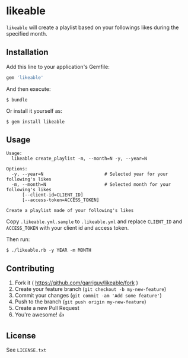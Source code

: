 # likeable

`likeable` will create a playlist based on your followings likes during the specified month.

## Installation

Add this line to your application's Gemfile:

```ruby
gem 'likeable'
```

And then execute:

    $ bundle

Or install it yourself as:

    $ gem install likeable

## Usage

```
Usage:
  likeable create_playlist -m, --month=N -y, --year=N

Options:
  -y, --year=N                       # Selected year for your following's likes
  -m, --month=N                      # Selected month for your following's likes
      [--client-id=CLIENT_ID]
      [--access-token=ACCESS_TOKEN]

Create a playlist made of your following's likes
```

Copy `.likeable.yml.sample` to `.likeable.yml` and replace `CLIENT_ID` and `ACCESS_TOKEN` with your client id and access token.

Then run:

    $ ./likeable.rb -y YEAR -m MONTH

## Contributing

1. Fork it ( https://github.com/garriguv/likeable/fork )
2. Create your feature branch (`git checkout -b my-new-feature`)
3. Commit your changes (`git commit -am 'Add some feature'`)
4. Push to the branch (`git push origin my-new-feature`)
5. Create a new Pull Request
6. You're awesome! :+1:

## License

See `LICENSE.txt`
